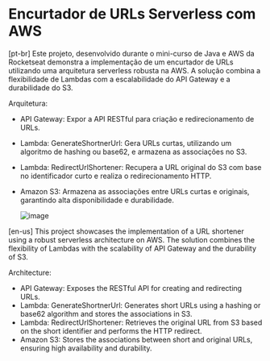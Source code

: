 <h1>Encurtador de URLs Serverless com AWS</h1>

[pt-br] Este projeto, desenvolvido durante o mini-curso de Java e AWS da Rocketseat demonstra a implementação de um encurtador de URLs utilizando uma arquitetura serverless robusta na AWS. A solução combina a flexibilidade de Lambdas com a 
escalabilidade do API Gateway e a durabilidade do S3.

Arquitetura:

- API Gateway: Expor a API RESTful para criação e redirecionamento de URLs.
- Lambda: GenerateShortnerUrl: Gera URLs curtas, utilizando um algoritmo de hashing ou base62, e armazena as associações no S3.
- Lambda: RedirectUrlShortener: Recupera a URL original do S3 com base no identificador curto e realiza o redirecionamento HTTP.
- Amazon S3: Armazena as associações entre URLs curtas e originais, garantindo alta disponibilidade e durabilidade.

  ![image](https://github.com/user-attachments/assets/a7b38d77-bac2-4940-8af8-c45979649be6)

[en-us] This project showcases the implementation of a URL shortener using a robust serverless architecture on AWS. The solution combines the flexibility of Lambdas with the scalability of API Gateway and the durability of S3.

Architecture:

- API Gateway: Exposes the RESTful API for creating and redirecting URLs.
- Lambda: GenerateShortnerUrl: Generates short URLs using a hashing or base62 algorithm and stores the associations in S3.
- Lambda: RedirectUrlShortener: Retrieves the original URL from S3 based on the short identifier and performs the HTTP redirect.
- Amazon S3: Stores the associations between short and original URLs, ensuring high availability and durability.
